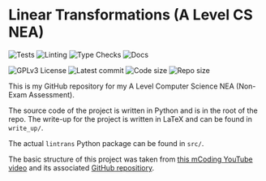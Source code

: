 # Linear Transformations (A Level CS NEA)

![Tests](https://github.com/DoctorDalek1963/linear-transformations/actions/workflows/tests.yml/badge.svg)
![Linting](https://github.com/DoctorDalek1963/linear-transformations/actions/workflows/linting.yml/badge.svg)
![Type Checks](https://github.com/DoctorDalek1963/linear-transformations/actions/workflows/type_checks.yml/badge.svg)
![Docs](https://github.com/DoctorDalek1963/linear-transformations/actions/workflows/docs.yml/badge.svg)

![GPLv3 License](https://img.shields.io/github/license/DoctorDalek1963/linear-transformations?style=flat-square)
![Latest commit](https://img.shields.io/github/last-commit/DoctorDalek1963/linear-transformations?style=flat-square)
![Code size](https://img.shields.io/github/languages/code-size/DoctorDalek1963/linear-transformations?style=flat-square)
![Repo size](https://img.shields.io/github/repo-size/DoctorDalek1963/linear-transformations?style=flat-square)

This is my GitHub repository for my A Level Computer Science NEA (Non-Exam Assessment).

The source code of the project is written in Python and is in the root of the repo. The write-up for the project is written in LaTeX and can be found in `write_up/`.

The actual `lintrans` Python package can be found in `src/`.

The basic structure of this project was taken from [this mCoding YouTube video](https://www.youtube.com/watch?v=DhUpxWjOhME) and its associated [GitHub repositiory](https://github.com/mCodingLLC/SlapThatLikeButton-TestingStarterProject).
